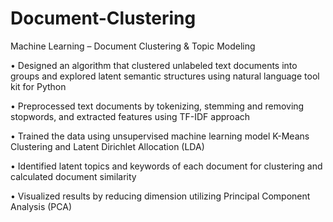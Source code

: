 # Document-Clustering
Machine Learning – Document Clustering & Topic Modeling

• Designed an algorithm that clustered unlabeled text documents into groups and explored latent semantic structures using natural language tool kit for Python

• Preprocessed text documents by tokenizing, stemming and removing stopwords, and extracted features using TF-IDF approach

• Trained the data using unsupervised machine learning model K-Means Clustering and Latent Dirichlet Allocation (LDA)

• Identified latent topics and keywords of each document for clustering and calculated document similarity

• Visualized results by reducing dimension utilizing Principal Component Analysis (PCA)
